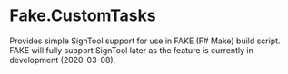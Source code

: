 # Fake.CustomTasks
Provides simple SignTool support for use in FAKE  (F# Make) build script. FAKE will fully support SignTool later as the feature is currently in development (2020-03-08).
